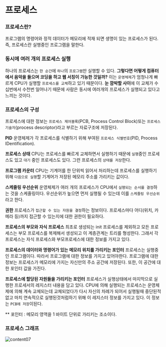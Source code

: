 # 프로세스

### 프로세스란?

프로그램의 명령어와 정적 데이터가 메모리에 적재 되면 생명이 있는 프로세스가 된다.
즉, 프로세스란 실행중인 프로그램을 말한다.

### 동시에 여러 개의 프로세스 실행

하나의 프로세스는 `한 순간`에 `하나`의 `프로그램`만 실행할 수 있다.
**그렇다면 어떻게 컴퓨터에서 음악을 들으며 코딩을 하고 웹 서칭이 가능한 것일까?**
이는 `운영체제`가 엄청나게 빠르게 CPU가 실행할 `프로세스를 교체`하고 있기 때문이다. **눈 깜박할 사이**에 이 교체가 수십번에서 수천번 일어나기 때문에 사람은 동시에 여러개의 프로세스가 실행되고 있다고 느끼는 것이다.

### 프로세스의 구성

프로세스에 대한 정보는 `프로세스 제어블록`(PCB, Process Control Block)또는 `프로세스 기술자`(process descriptor)라고 부르는 자료구조에 저장된다.

**PID**
운영체제가 각 프로세스를 식별하기 위해 부여된 `프로세스 식별번호`(PID, Process IDentification).

**프로세스 상태**
CPU는 프로세스를 빠르게 교체하면서 실행하기 때문에 `실행`중인 프로세스도 있고 `대기` 중인 프로세스도 있다. 그런 프로세스의 `상태를 저장`한다.

**프로그램 카운터**
CPU는 기계어를 한 단위씩 읽어서 처리하는데 프로세스를 실행하기 위해 `다음으로 실행`할 기계어가 저장된 메모리 주소를 가리키는 값이다.

**스케줄링 우선순위**
운영체제가 여러 개의 프로세스가 CPU에서 `실행되는 순서를 결정`하는 것을 스케줄링이다. 우선순위가 높으면 먼저 실행될 수 있는데 이를 `스케줄링 우선순위`라고 한다.

**권한**
프로세스가 `접근할 수 있는 자원을 결정`하는 정보이다. 프로세스마다 어디(위치, 카메라 등)까지 접근할 수 있는지에 대한 권한이 필요하다.

**프로세스의 부모와 자식 프로세스**
최초로 생성되는 init 프로세스를 제외하고 모든 프로세스는 부모 프로세스를 복제해서 생성되고 이 계층관계는 트리를 형성한다. 그래서 각 프로세스는 자식 프로세스와 부모프로세스에 대한 정보를 가지고 있다.

**프로세스의 데이터와 명령어가 있는 메모리 위치를 가리키는 포인터**
프로세스는 실행중인 프로그램이다. 따라서 프로그램에 대한 정보를 가지고 있어야한다. 프로그램에 대한 정보는 프로세스가 메모리에 가지는 자신만의 주소 공간에 저장된다. 또한, 이 공간에 대한 포인터 값을 가진다.

**프로세스에 할당된 자원들을 가리키는 포인터**
프로세스가 실행상태에서 마지막으로 실행한 프로세서의 레지스터 내용을 담고 있다. CPU에 의해 실행되는 프로세스는 운영체제에 의해 계속 교체되는데 교체되었다가 다시 자신의 차례가 되어서 실행될때 중단된적 없고 마치 연속적으로 실행된것처럼하기 위해 이 레지스터 정보를 가지고 있다. 이 정보는 `PCB에 저장`이된다.

\*\* 포인터 : 메모리 영역을 1 바이트 단위로 가리키는 조소이다.

### 프로세스 그래프

![content07](https://user-images.githubusercontent.com/60416187/115413498-2e121900-a230-11eb-94aa-cadb84cdc34a.png)
